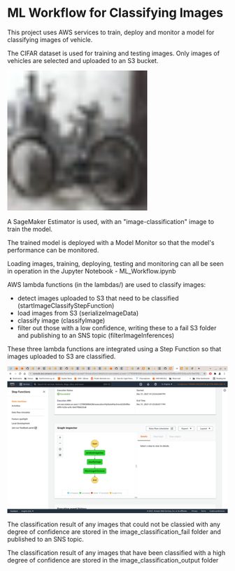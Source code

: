 # ML Workflow for Classifying Images

This project uses AWS services to train, deploy and monitor a model for classifying images of vehicle.

The CIFAR dataset is used for training and testing images. Only images of vehicles are selected and uploaded to an S3 bucket.

<img src="img/bike_s_002118.png" alt="Example image" width="320"/>

A SageMaker Estimator is used, with an "image-classification" image to train the model.

The trained model is deployed with a Model Monitor so that the model's performance can be monitored.

Loading images, training, deploying, testing and monitoring can all be seen in operation in the Jupyter Notebook - ML_Workflow.ipynb

AWS lambda functions (in the lambdas/) are used to classify images:
 - detect images uploaded to S3 that need to be classified (startImageClassifyStepFunction)
 - load images from S3 (serializeImageData)
 - classify image (classifyImage)
 - filter out those with a low confidence, writing these to a fail S3 folder and publishing to an SNS topic (filterImageInferences)

These three lambda functions are integrated using a Step Function so that images uploaded to S3 are classified.

<img src="img/working_step_function.png" alt="Step Function" width="600"/>

The classification result of any images that could not be classied with any degree of confidence are stored in the image_classification_fail folder and published to an SNS topic.

The classification result of any images that have been classified with a high degree of confidence are stored in the image_classification_output folder

